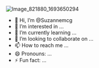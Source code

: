 ![Image_821880_1693650294](https://github.com/user-attachments/assets/d8a29dc7-fe73-420a-b9fc-8e76765fc9f5)
- 👋 Hi, I’m @Suzannemcg
- 👀 I’m interested in ...
- 🌱 I’m currently learning ...
- 💞️ I’m looking to collaborate on ...
- 📫 How to reach me ...
- 😄 Pronouns: ...
- ⚡ Fun fact: ...

<!---
Suzannemcg/Suzannemcg is a ✨ special ✨ repository because its `README.md` (this file) appears on your GitHub profile.
You can click the Preview link to take a look at your changes.
--->
